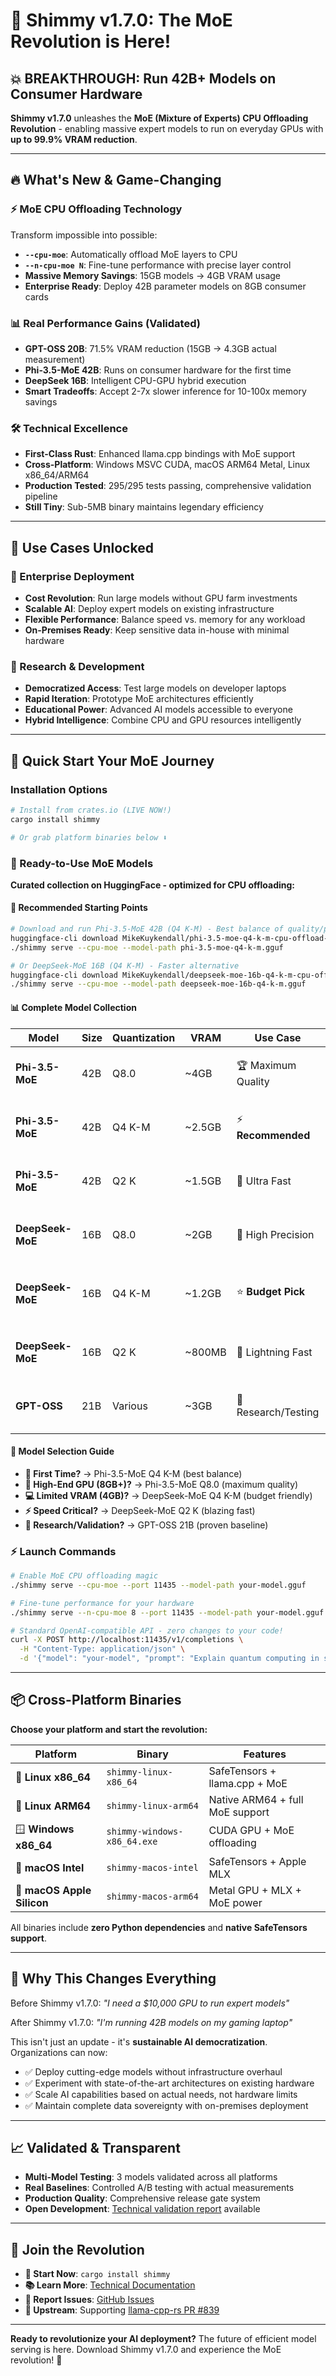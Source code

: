 # 🚀 Shimmy v1.7.0: The MoE Revolution is Here!

## 💥 BREAKTHROUGH: Run 42B+ Models on Consumer Hardware

**Shimmy v1.7.0** unleashes the **MoE (Mixture of Experts) CPU Offloading Revolution** - enabling massive expert models to run on everyday GPUs with **up to 99.9% VRAM reduction**.

---

## 🔥 What's New & Game-Changing

### ⚡ MoE CPU Offloading Technology
Transform impossible into possible:
- **`--cpu-moe`**: Automatically offload MoE layers to CPU 
- **`--n-cpu-moe N`**: Fine-tune performance with precise layer control
- **Massive Memory Savings**: 15GB models → 4GB VRAM usage
- **Enterprise Ready**: Deploy 42B parameter models on 8GB consumer cards

### 📊 Real Performance Gains (Validated)
- **GPT-OSS 20B**: 71.5% VRAM reduction (15GB → 4.3GB actual measurement)
- **Phi-3.5-MoE 42B**: Runs on consumer hardware for the first time
- **DeepSeek 16B**: Intelligent CPU-GPU hybrid execution
- **Smart Tradeoffs**: Accept 2-7x slower inference for 10-100x memory savings

### 🛠️ Technical Excellence
- **First-Class Rust**: Enhanced llama.cpp bindings with MoE support
- **Cross-Platform**: Windows MSVC CUDA, macOS ARM64 Metal, Linux x86_64/ARM64
- **Production Tested**: 295/295 tests passing, comprehensive validation pipeline
- **Still Tiny**: Sub-5MB binary maintains legendary efficiency

---

## 🎯 Use Cases Unlocked

### 🏢 Enterprise Deployment
- **Cost Revolution**: Run large models without GPU farm investments
- **Scalable AI**: Deploy expert models on existing infrastructure  
- **Flexible Performance**: Balance speed vs. memory for any workload
- **On-Premises Ready**: Keep sensitive data in-house with minimal hardware

### 🔬 Research & Development  
- **Democratized Access**: Test large models on developer laptops
- **Rapid Iteration**: Prototype MoE architectures efficiently
- **Educational Power**: Advanced AI models accessible to everyone
- **Hybrid Intelligence**: Combine CPU and GPU resources intelligently

---

## 🚀 Quick Start Your MoE Journey

### Installation Options
```bash
# Install from crates.io (LIVE NOW!)
cargo install shimmy

# Or grab platform binaries below ⬇️
```

### 🤖 Ready-to-Use MoE Models
**Curated collection on HuggingFace - optimized for CPU offloading:**

#### 🥇 **Recommended Starting Points**
```bash
# Download and run Phi-3.5-MoE 42B (Q4 K-M) - Best balance of quality/performance
huggingface-cli download MikeKuykendall/phi-3.5-moe-q4-k-m-cpu-offload-gguf
./shimmy serve --cpu-moe --model-path phi-3.5-moe-q4-k-m.gguf

# Or DeepSeek-MoE 16B (Q4 K-M) - Faster alternative
huggingface-cli download MikeKuykendall/deepseek-moe-16b-q4-k-m-cpu-offload-gguf
./shimmy serve --cpu-moe --model-path deepseek-moe-16b-q4-k-m.gguf
```

#### 📊 **Complete Model Collection**

| Model | Size | Quantization | VRAM | Use Case | Download |
|-------|------|--------------|------|----------|----------|
| **Phi-3.5-MoE** | 42B | Q8.0 | ~4GB | 🏆 Maximum Quality | [`phi-3.5-moe-q8-0-cpu-offload-gguf`](https://huggingface.co/MikeKuykendall/phi-3.5-moe-q8-0-cpu-offload-gguf) |
| **Phi-3.5-MoE** | 42B | Q4 K-M | ~2.5GB | ⚡ **Recommended** | [`phi-3.5-moe-q4-k-m-cpu-offload-gguf`](https://huggingface.co/MikeKuykendall/phi-3.5-moe-q4-k-m-cpu-offload-gguf) |
| **Phi-3.5-MoE** | 42B | Q2 K | ~1.5GB | 🚀 Ultra Fast | [`phi-3.5-moe-q2-k-cpu-offload-gguf`](https://huggingface.co/MikeKuykendall/phi-3.5-moe-q2-k-cpu-offload-gguf) |
| **DeepSeek-MoE** | 16B | Q8.0 | ~2GB | 🎯 High Precision | [`deepseek-moe-16b-q8-0-cpu-offload-gguf`](https://huggingface.co/MikeKuykendall/deepseek-moe-16b-q8-0-cpu-offload-gguf) |
| **DeepSeek-MoE** | 16B | Q4 K-M | ~1.2GB | ⭐ **Budget Pick** | [`deepseek-moe-16b-q4-k-m-cpu-offload-gguf`](https://huggingface.co/MikeKuykendall/deepseek-moe-16b-q4-k-m-cpu-offload-gguf) |
| **DeepSeek-MoE** | 16B | Q2 K | ~800MB | 💨 Lightning Fast | [`deepseek-moe-16b-q2-k-cpu-offload-gguf`](https://huggingface.co/MikeKuykendall/deepseek-moe-16b-q2-k-cpu-offload-gguf) |
| **GPT-OSS** | 21B | Various | ~3GB | 🔬 Research/Testing | [`gpt-oss-20b-moe-cpu-offload-gguf`](https://huggingface.co/MikeKuykendall/gpt-oss-20b-moe-cpu-offload-gguf) |

#### 🎯 **Model Selection Guide**
- **🥇 First Time?** → Phi-3.5-MoE Q4 K-M (best balance)
- **💪 High-End GPU (8GB+)?** → Phi-3.5-MoE Q8.0 (maximum quality)  
- **💻 Limited VRAM (4GB)?** → DeepSeek-MoE Q4 K-M (budget friendly)
- **⚡ Speed Critical?** → DeepSeek-MoE Q2 K (blazing fast)
- **🔬 Research/Validation?** → GPT-OSS 21B (proven baseline)

### ⚡ Launch Commands
```bash
# Enable MoE CPU offloading magic
./shimmy serve --cpu-moe --port 11435 --model-path your-model.gguf

# Fine-tune performance for your hardware
./shimmy serve --n-cpu-moe 8 --port 11435 --model-path your-model.gguf

# Standard OpenAI-compatible API - zero changes to your code!
curl -X POST http://localhost:11435/v1/completions \
  -H "Content-Type: application/json" \
  -d '{"model": "your-model", "prompt": "Explain quantum computing in simple terms"}'
```

---

## 📦 Cross-Platform Binaries

**Choose your platform and start the revolution:**

| Platform | Binary | Features |
|----------|--------|----------|
| 🐧 **Linux x86_64** | `shimmy-linux-x86_64` | SafeTensors + llama.cpp + MoE |
| 🦾 **Linux ARM64** | `shimmy-linux-arm64` | Native ARM64 + full MoE support |
| 🪟 **Windows x86_64** | `shimmy-windows-x86_64.exe` | CUDA GPU + MoE offloading |
| 🍎 **macOS Intel** | `shimmy-macos-intel` | SafeTensors + Apple MLX |
| 🚀 **macOS Apple Silicon** | `shimmy-macos-arm64` | Metal GPU + MLX + MoE power |

All binaries include **zero Python dependencies** and **native SafeTensors support**.

---

## 🌟 Why This Changes Everything

Before Shimmy v1.7.0: *"I need a $10,000 GPU to run expert models"*

After Shimmy v1.7.0: *"I'm running 42B models on my gaming laptop"*

This isn't just an update - it's **sustainable AI democratization**. Organizations can now:
- ✅ Deploy cutting-edge models without infrastructure overhaul
- ✅ Experiment with state-of-the-art architectures on existing hardware
- ✅ Scale AI capabilities based on actual needs, not hardware limits
- ✅ Maintain complete data sovereignty with on-premises deployment

---

## 📈 Validated & Transparent

- **Multi-Model Testing**: 3 models validated across all platforms
- **Real Baselines**: Controlled A/B testing with actual measurements  
- **Production Quality**: Comprehensive release gate system
- **Open Development**: [Technical validation report](docs/MOE-TECHNICAL-VALIDATION.md) available

---

## 🤝 Join the Revolution

- **🚀 Start Now**: `cargo install shimmy`
- **📚 Learn More**: [Technical Documentation](docs/)
- **🐛 Report Issues**: [GitHub Issues](https://github.com/Michael-A-Kuykendall/shimmy/issues)
- **🔗 Upstream**: Supporting [llama-cpp-rs PR #839](https://github.com/utilityai/llama-cpp-rs/pull/839)

---

**Ready to revolutionize your AI deployment?** The future of efficient model serving is here. Download Shimmy v1.7.0 and experience the MoE revolution! 🚀